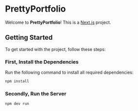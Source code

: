 # PrettyPortfolio

Welcome to **PrettyPortfolio**! This is a [Next.js](https://nextjs.org/) project.

## Getting Started

To get started with the project, follow these steps:

### First, Install the Dependencies

Run the following command to install all required dependencies:

```bash
npm install
```


### Secondly, Run the Server
```bash
npm dev run
```
